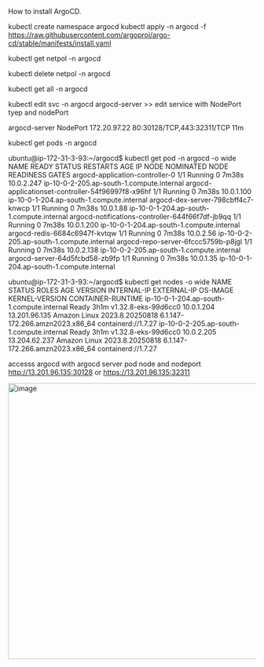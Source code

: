 How to install ArgoCD.

kubectl create namespace argocd
kubectl apply -n argocd -f https://raw.githubusercontent.com/argoproj/argo-cd/stable/manifests/install.yaml

kubectl get netpol -n argocd

kubectl delete netpol -n argocd <POLICY-NAME>

kubectl get all -n argocd

kubectl edit svc -n argocd argocd-server   >> edit service with NodePort tyep and nodePort

argocd-server                             NodePort    172.20.97.22     <none>        80:30128/TCP,443:32311/TCP   11m

kubectl get pods -n argocd

ubuntu@ip-172-31-3-93:~/argocd$ kubectl get pod -n argocd  -o wide
NAME                                                READY   STATUS    RESTARTS   AGE     IP           NODE                                        NOMINATED NODE   READINESS GATES
argocd-application-controller-0                     1/1     Running   0          7m38s   10.0.2.247   ip-10-0-2-205.ap-south-1.compute.internal   <none>           <none>
argocd-applicationset-controller-54f96997f8-x96hf   1/1     Running   0          7m38s   10.0.1.100   ip-10-0-1-204.ap-south-1.compute.internal   <none>           <none>
argocd-dex-server-798cbff4c7-knwcp                  1/1     Running   0          7m38s   10.0.1.88    ip-10-0-1-204.ap-south-1.compute.internal   <none>           <none>
argocd-notifications-controller-644f66f7df-jb9qq    1/1     Running   0          7m38s   10.0.1.200   ip-10-0-1-204.ap-south-1.compute.internal   <none>           <none>
argocd-redis-6684c6947f-kvtqw                       1/1     Running   0          7m38s   10.0.2.56    ip-10-0-2-205.ap-south-1.compute.internal   <none>           <none>
argocd-repo-server-6fccc5759b-p8jgl                 1/1     Running   0          7m38s   10.0.2.138   ip-10-0-2-205.ap-south-1.compute.internal   <none>           <none>
argocd-server-64d5fcbd58-zb9fp                      1/1     Running   0          7m38s   10.0.1.35    ip-10-0-1-204.ap-south-1.compute.internal   <none>           <none>


ubuntu@ip-172-31-3-93:~/argocd$ kubectl get nodes -o wide
NAME                                        STATUS   ROLES    AGE    VERSION               INTERNAL-IP   EXTERNAL-IP     OS-IMAGE                       KERNEL-VERSION                    CONTAINER-RUNTIME
ip-10-0-1-204.ap-south-1.compute.internal   Ready    <none>   3h1m   v1.32.8-eks-99d6cc0   10.0.1.204    13.201.96.135   Amazon Linux 2023.8.20250818   6.1.147-172.266.amzn2023.x86_64   containerd://1.7.27
ip-10-0-2-205.ap-south-1.compute.internal   Ready    <none>   3h1m   v1.32.8-eks-99d6cc0   10.0.2.205    13.204.62.237   Amazon Linux 2023.8.20250818   6.1.147-172.266.amzn2023.x86_64   containerd://1.7.27

accesss argocd with argocd server pod node and nodeport
http://13.201.96.135:30128 or https://13.201.96.135:32311

<img width="1577" height="562" alt="image" src="https://github.com/user-attachments/assets/a956bba4-fafc-4d80-97e1-9b47102d8db0" />

